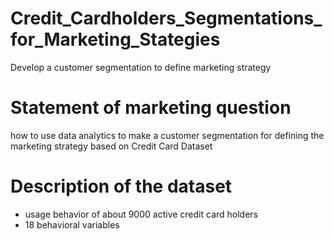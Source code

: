 # Credit_Cardholders_Segmentations_for_Marketing_Stategies
Develop a customer segmentation to define marketing strategy

# Statement of marketing question
how to use data analytics to make a customer segmentation for defining the marketing strategy based on Credit Card Dataset
 
# Description of the dataset
- usage behavior of about 9000 active credit card holders
- 18 behavioral variables
